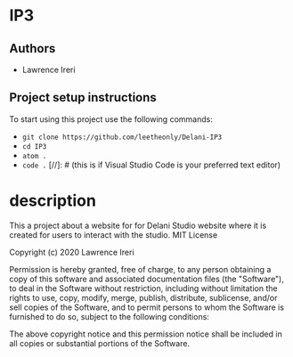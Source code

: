 # IP3
## Authors
- [](https://github.com/leetheonly)
Lawrence Ireri
## Project setup instructions
To start using this project use the following commands:

- `git clone https://github.com/leetheonly/Delani-IP3 `
- `cd IP3`
- `atom .`
- `code .` [//]: # (this is if Visual Studio Code is your preferred text editor)
# description
This a project about a website for for Delani  Studio website where it is created for users to interact with the studio.
MIT License

Copyright (c) 2020 Lawrence Ireri

Permission is hereby granted, free of charge, to any person obtaining a copy
of this software and associated documentation files (the "Software"), to deal
in the Software without restriction, including without limitation the rights
to use, copy, modify, merge, publish, distribute, sublicense, and/or sell
copies of the Software, and to permit persons to whom the Software is
furnished to do so, subject to the following conditions:

The above copyright notice and this permission notice shall be included in all
copies or substantial portions of the Software.
